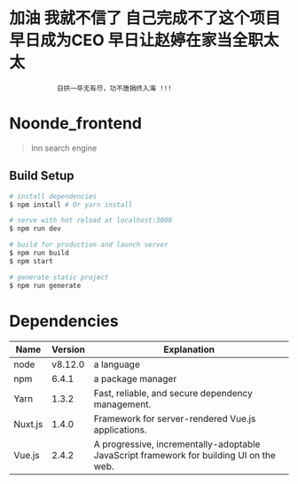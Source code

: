 # 加油  我就不信了 自己完成不了这个项目  早日成为CEO  早日让赵婷在家当全职太太
```
            日拱一卒无有尽，功不唐捐终入海 !!!
```

# Noonde_frontend

> Inn search engine

## Build Setup

``` bash
# install dependencies
$ npm install # Or yarn install

# serve with hot reload at localhost:3000
$ npm run dev

# build for production and launch server
$ npm run build
$ npm start

# generate static project
$ npm run generate
```

# Dependencies

| Name    			| Version  | Explanation  																				|
| ------------------|----------|--------------------------------------------------------------------------------------------|
| node | v8.12.0 | a language |
| npm    			| 6.4.1   | a package manager |
| Yarn    			| 1.3.2   | Fast, reliable, and secure dependency management.											|
| Nuxt.js 			| 1.4.0   | Framework for server-rendered Vue.js applications.											|
| Vue.js  			| 2.4.2    | A progressive, incrementally-adoptable JavaScript framework for building UI on the web.	|
